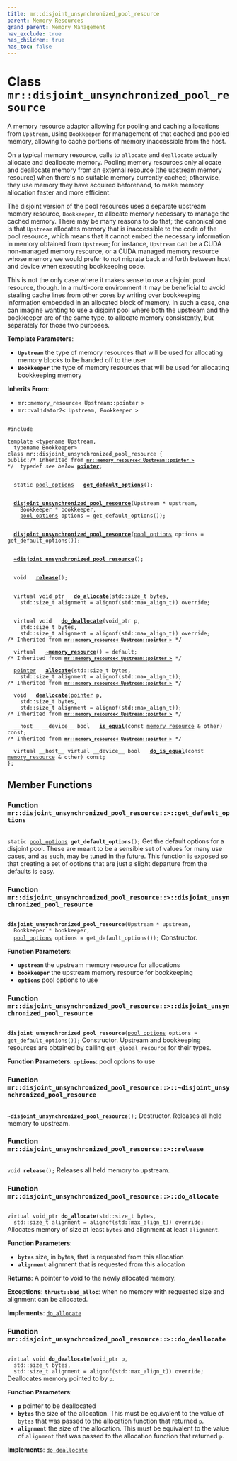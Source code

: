 ```yaml
---
title: mr::disjoint_unsynchronized_pool_resource
parent: Memory Resources
grand_parent: Memory Management
nav_exclude: true
has_children: true
has_toc: false
---
```


# Class `mr::disjoint_unsynchronized_pool_resource`

A memory resource adaptor allowing for pooling and caching allocations from <code>Upstream</code>, using <code>Bookkeeper</code> for management of that cached and pooled memory, allowing to cache portions of memory inaccessible from the host.

On a typical memory resource, calls to <code>allocate</code> and <code>deallocate</code> actually allocate and deallocate memory. Pooling memory resources only allocate and deallocate memory from an external resource (the upstream memory resource) when there's no suitable memory currently cached; otherwise, they use memory they have acquired beforehand, to make memory allocation faster and more efficient.

The disjoint version of the pool resources uses a separate upstream memory resource, <code>Bookkeeper</code>, to allocate memory necessary to manage the cached memory. There may be many reasons to do that; the canonical one is that <code>Upstream</code> allocates memory that is inaccessible to the code of the pool resource, which means that it cannot embed the necessary information in memory obtained from <code>Upstream</code>; for instance, <code>Upstream</code> can be a CUDA non-managed memory resource, or a CUDA managed memory resource whose memory we would prefer to not migrate back and forth between host and device when executing bookkeeping code.

This is not the only case where it makes sense to use a disjoint pool resource, though. In a multi-core environment it may be beneficial to avoid stealing cache lines from other cores by writing over bookkeeping information embedded in an allocated block of memory. In such a case, one can imagine wanting to use a disjoint pool where both the upstream and the bookkeeper are of the same type, to allocate memory consistently, but separately for those two purposes.

**Template Parameters**:
* **`Upstream`** the type of memory resources that will be used for allocating memory blocks to be handed off to the user 
* **`Bookkeeper`** the type of memory resources that will be used for allocating bookkeeping memory 

**Inherits From**:
* `mr::memory_resource< Upstream::pointer >`
* `mr::validator2< Upstream, Bookkeeper >`

<code class="doxybook">
<span>#include <thrust/mr/disjoint_pool.h></span><br>
<span>template &lt;typename Upstream,</span>
<span>&nbsp;&nbsp;typename Bookkeeper&gt;</span>
<span>class mr::disjoint&#95;unsynchronized&#95;pool&#95;resource {</span>
<span>public:</span><span class="doxybook-comment">/* Inherited from <code><b><a href="/api/classes/classmr_1_1memory__resource.html">mr::memory&#95;resource&lt; Upstream::pointer &gt;</a></b></code> */</span><span>&nbsp;&nbsp;typedef <i>see below</i> <b><a href="/api/classes/classmr_1_1memory__resource.html#typedef-pointer">pointer</a></b>;</span>
<br>
<span>&nbsp;&nbsp;static <a href="/api/classes/structmr_1_1pool__options.html">pool_options</a> </span><span>&nbsp;&nbsp;<b><a href="/api/classes/classmr_1_1disjoint__unsynchronized__pool__resource.html#function-get_default_options">get&#95;default&#95;options</a></b>();</span>
<br>
<span>&nbsp;&nbsp;<b><a href="/api/classes/classmr_1_1disjoint__unsynchronized__pool__resource.html#function-disjoint_unsynchronized_pool_resource">disjoint&#95;unsynchronized&#95;pool&#95;resource</a></b>(Upstream * upstream,</span>
<span>&nbsp;&nbsp;&nbsp;&nbsp;Bookkeeper * bookkeeper,</span>
<span>&nbsp;&nbsp;&nbsp;&nbsp;<a href="/api/classes/structmr_1_1pool__options.html">pool_options</a> options = get&#95;default&#95;options());</span>
<br>
<span>&nbsp;&nbsp;<b><a href="/api/classes/classmr_1_1disjoint__unsynchronized__pool__resource.html#function-disjoint_unsynchronized_pool_resource">disjoint&#95;unsynchronized&#95;pool&#95;resource</a></b>(<a href="/api/classes/structmr_1_1pool__options.html">pool_options</a> options = get&#95;default&#95;options());</span>
<br>
<span>&nbsp;&nbsp;<b><a href="/api/classes/classmr_1_1disjoint__unsynchronized__pool__resource.html#function-~disjoint_unsynchronized_pool_resource">~disjoint&#95;unsynchronized&#95;pool&#95;resource</a></b>();</span>
<br>
<span>&nbsp;&nbsp;void </span><span>&nbsp;&nbsp;<b><a href="/api/classes/classmr_1_1disjoint__unsynchronized__pool__resource.html#function-release">release</a></b>();</span>
<br>
<span>&nbsp;&nbsp;virtual void_ptr </span><span>&nbsp;&nbsp;<b><a href="/api/classes/classmr_1_1disjoint__unsynchronized__pool__resource.html#function-do_allocate">do&#95;allocate</a></b>(std::size_t bytes,</span>
<span>&nbsp;&nbsp;&nbsp;&nbsp;std::size_t alignment = alignof(std::max&#95;align&#95;t)) override;</span>
<br>
<span>&nbsp;&nbsp;virtual void </span><span>&nbsp;&nbsp;<b><a href="/api/classes/classmr_1_1disjoint__unsynchronized__pool__resource.html#function-do_deallocate">do&#95;deallocate</a></b>(void_ptr p,</span>
<span>&nbsp;&nbsp;&nbsp;&nbsp;std::size_t bytes,</span>
<span>&nbsp;&nbsp;&nbsp;&nbsp;std::size_t alignment = alignof(std::max&#95;align&#95;t)) override;</span>
<span class="doxybook-comment">/* Inherited from <code><b><a href="/api/classes/classmr_1_1memory__resource.html">mr::memory&#95;resource&lt; Upstream::pointer &gt;</a></b></code> */</span><br>
<span>&nbsp;&nbsp;virtual </span><span>&nbsp;&nbsp;<b><a href="/api/classes/classmr_1_1memory__resource.html#function-~memory_resource">~memory&#95;resource</a></b>() = default;</span>
<span class="doxybook-comment">/* Inherited from <code><b><a href="/api/classes/classmr_1_1memory__resource.html">mr::memory&#95;resource&lt; Upstream::pointer &gt;</a></b></code> */</span><br>
<span>&nbsp;&nbsp;<a href="/api/classes/classmr_1_1memory__resource.html#typedef-pointer">pointer</a> </span><span>&nbsp;&nbsp;<b><a href="/api/classes/classmr_1_1memory__resource.html#function-allocate">allocate</a></b>(std::size_t bytes,</span>
<span>&nbsp;&nbsp;&nbsp;&nbsp;std::size_t alignment = alignof(std::max&#95;align&#95;t));</span>
<span class="doxybook-comment">/* Inherited from <code><b><a href="/api/classes/classmr_1_1memory__resource.html">mr::memory&#95;resource&lt; Upstream::pointer &gt;</a></b></code> */</span><br>
<span>&nbsp;&nbsp;void </span><span>&nbsp;&nbsp;<b><a href="/api/classes/classmr_1_1memory__resource.html#function-deallocate">deallocate</a></b>(<a href="/api/classes/classmr_1_1memory__resource.html#typedef-pointer">pointer</a> p,</span>
<span>&nbsp;&nbsp;&nbsp;&nbsp;std::size_t bytes,</span>
<span>&nbsp;&nbsp;&nbsp;&nbsp;std::size_t alignment = alignof(std::max&#95;align&#95;t));</span>
<span class="doxybook-comment">/* Inherited from <code><b><a href="/api/classes/classmr_1_1memory__resource.html">mr::memory&#95;resource&lt; Upstream::pointer &gt;</a></b></code> */</span><br>
<span>&nbsp;&nbsp;__host__ __device__ bool </span><span>&nbsp;&nbsp;<b><a href="/api/classes/classmr_1_1memory__resource.html#function-is_equal">is&#95;equal</a></b>(const <a href="/api/classes/classmr_1_1memory__resource.html">memory_resource</a> & other) const;</span>
<span class="doxybook-comment">/* Inherited from <code><b><a href="/api/classes/classmr_1_1memory__resource.html">mr::memory&#95;resource&lt; Upstream::pointer &gt;</a></b></code> */</span><br>
<span>&nbsp;&nbsp;virtual __host__ virtual __device__ bool </span><span>&nbsp;&nbsp;<b><a href="/api/classes/classmr_1_1memory__resource.html#function-do_is_equal">do&#95;is&#95;equal</a></b>(const <a href="/api/classes/classmr_1_1memory__resource.html">memory_resource</a> & other) const;</span>
<span>};</span>
</code>

## Member Functions

<h3 id="function-get_default_options">
Function <code>mr::disjoint&#95;unsynchronized&#95;pool&#95;resource::&gt;::get&#95;default&#95;options</code>
</h3>

<code class="doxybook">
<span>static <a href="/api/classes/structmr_1_1pool__options.html">pool_options</a> </span><span><b>get_default_options</b>();</span></code>
Get the default options for a disjoint pool. These are meant to be a sensible set of values for many use cases, and as such, may be tuned in the future. This function is exposed so that creating a set of options that are just a slight departure from the defaults is easy. 

<h3 id="function-disjoint_unsynchronized_pool_resource">
Function <code>mr::disjoint&#95;unsynchronized&#95;pool&#95;resource::&gt;::disjoint&#95;unsynchronized&#95;pool&#95;resource</code>
</h3>

<code class="doxybook">
<span><b>disjoint_unsynchronized_pool_resource</b>(Upstream * upstream,</span>
<span>&nbsp;&nbsp;Bookkeeper * bookkeeper,</span>
<span>&nbsp;&nbsp;<a href="/api/classes/structmr_1_1pool__options.html">pool_options</a> options = get&#95;default&#95;options());</span></code>
Constructor.

**Function Parameters**:
* **`upstream`** the upstream memory resource for allocations 
* **`bookkeeper`** the upstream memory resource for bookkeeping 
* **`options`** pool options to use 

<h3 id="function-disjoint_unsynchronized_pool_resource">
Function <code>mr::disjoint&#95;unsynchronized&#95;pool&#95;resource::&gt;::disjoint&#95;unsynchronized&#95;pool&#95;resource</code>
</h3>

<code class="doxybook">
<span><b>disjoint_unsynchronized_pool_resource</b>(<a href="/api/classes/structmr_1_1pool__options.html">pool_options</a> options = get&#95;default&#95;options());</span></code>
Constructor. Upstream and bookkeeping resources are obtained by calling <code>get&#95;global&#95;resource</code> for their types.

**Function Parameters**:
**`options`**: pool options to use 

<h3 id="function-~disjoint_unsynchronized_pool_resource">
Function <code>mr::disjoint&#95;unsynchronized&#95;pool&#95;resource::&gt;::~disjoint&#95;unsynchronized&#95;pool&#95;resource</code>
</h3>

<code class="doxybook">
<span><b>~disjoint_unsynchronized_pool_resource</b>();</span></code>
Destructor. Releases all held memory to upstream. 

<h3 id="function-release">
Function <code>mr::disjoint&#95;unsynchronized&#95;pool&#95;resource::&gt;::release</code>
</h3>

<code class="doxybook">
<span>void </span><span><b>release</b>();</span></code>
Releases all held memory to upstream. 

<h3 id="function-do_allocate">
Function <code>mr::disjoint&#95;unsynchronized&#95;pool&#95;resource::&gt;::do&#95;allocate</code>
</h3>

<code class="doxybook">
<span>virtual void_ptr </span><span><b>do_allocate</b>(std::size_t bytes,</span>
<span>&nbsp;&nbsp;std::size_t alignment = alignof(std::max&#95;align&#95;t)) override;</span></code>
Allocates memory of size at least <code>bytes</code> and alignment at least <code>alignment</code>.

**Function Parameters**:
* **`bytes`** size, in bytes, that is requested from this allocation 
* **`alignment`** alignment that is requested from this allocation 

**Returns**:
A pointer to void to the newly allocated memory. 

**Exceptions**:
**`thrust::bad_alloc`**: when no memory with requested size and alignment can be allocated. 

**Implements**: [`do_allocate`](/api/classes/classmr_1_1memory__resource.html#function-do_allocate)

<h3 id="function-do_deallocate">
Function <code>mr::disjoint&#95;unsynchronized&#95;pool&#95;resource::&gt;::do&#95;deallocate</code>
</h3>

<code class="doxybook">
<span>virtual void </span><span><b>do_deallocate</b>(void_ptr p,</span>
<span>&nbsp;&nbsp;std::size_t bytes,</span>
<span>&nbsp;&nbsp;std::size_t alignment = alignof(std::max&#95;align&#95;t)) override;</span></code>
Deallocates memory pointed to by <code>p</code>.

**Function Parameters**:
* **`p`** pointer to be deallocated 
* **`bytes`** the size of the allocation. This must be equivalent to the value of <code>bytes</code> that was passed to the allocation function that returned <code>p</code>. 
* **`alignment`** the size of the allocation. This must be equivalent to the value of <code>alignment</code> that was passed to the allocation function that returned <code>p</code>. 

**Implements**: [`do_deallocate`](/api/classes/classmr_1_1memory__resource.html#function-do_deallocate)


